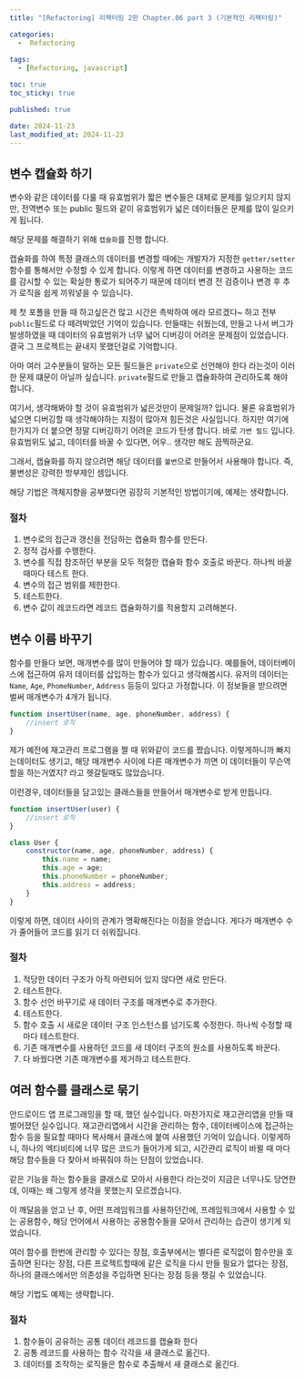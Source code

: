 ```yaml
---
title: "[Refactoring] 리팩터링 2판 Chapter.06 part 3 (기본적인 리팩터링)"

categories:
  -  Refactoring
  
tags:
  - [Refactoring, javascript]

toc: true
toc_sticky: true

published: true

date: 2024-11-23
last_modified_at: 2024-11-23
---
```


## 변수 캡슐화 하기

변수와 같은 데이터를 다룰 때 유효범위가 짧은 변수들은 대체로 문제를 일으키지 않지만, 전역변수 또는 public 필드와 같이 유효범위가 넓은 데이터들은 문제를 많이 일으키게 됩니다.

해당 문제를 해결하기 위해 `캡슐화`를 진행 합니다.

캡슐화를 하여 특정 클래스의 데이터를 변경할 때에는 개발자가 지정한 `getter/setter` 함수를 통해서만 수정할 수 있게 합니다. 이렇게 하면 데이터를 변경하고 사용하는 코드를 감시할 수 있는 확실한 통로가 되어주기 때문에 데이터 변경 전 검증이나 변경 후 추가  로직을 쉽게 끼워넣을 수 있습니다.

제 첫 포폴을 만들 때 하고싶은건 많고 시간은 촉박하여 에라 모르겠다~ 하고 전부 `public`필드로 다 떼려박았던 기억이 있습니다. 만들때는 쉬웠는데, 만들고 나서 버그가 발생하였을 때 데이터의 유효범위가 너무 넓어 디버깅이 어려운 문제점이 있었습니다. 결국 그 프로젝트는 끝내지 못했던걸로 기억합니다. 

아마 여러 고수분들이 말하는 모든 필드들은 `private`으로 선언해야 한다 라는것이 이러한 문제 떄문이 아닐까 싶습니다. `private`필드로 만들고 캡슐화하여 관리하도록 해야 합니다.

여기서, 생각해봐야 할 것이 유효범위가 넓은것만이 문제일까? 입니다. 물론 유효범위가 넓으면 디버깅할 때 생각해야하는 지점이 많아져 힘든것은 사실입니다. 하지만 여기에 한가지가 더 붙으면 정말 디버깅하기 어려운 코드가 탄생 합니다. 바로 `가변 필드` 입니다. 유효범위도 넓고, 데이터를 바꿀 수 있다면, 어우.. 생각만 해도 끔찍하군요.

그래서, 캡슐화를 하지 않으려면 해당 데이터를 `불변`으로 만들어서 사용해야 합니다. 즉, 불변성은 강력한 방부제인 셈입니다.

해당 기법은 객체지향을 공부했다면 굉장히 기본적인 방법이기에, 예제는 생략합니다.

### 절차
1. 변수로의 접근과 갱신을 전담하는 캡슐화 함수를 만든다.
2. 정적 검사를 수행한다.
3. 변수를 직접 참조하던 부분을 모두 적절한 캡슐화 함수 호출로 바꾼다. 하나씩 바꿀 때마다 테스트 한다.
4. 변수의 접근 범위를 제한한다.
5. 테스트한다.
6. 변수 값이 레코드라면 레코드 캡슐화하기를 적용할지 고려해본다.

## 변수 이름 바꾸기

함수를 만들다 보면, 매개변수를 많이 만들어야 할 때가 있습니다. 예를들어, 데이터베이스에 접근하여 유저 데이터를 삽입하는 함수가 있다고 생각해봅시다. 유저의 데이터는 `Name`, `Age`, `PhomeNumber`, `Address` 등등이 있다고 가정합니다. 이 정보들을 받으려면 벌써 매개변수가 4개가 됩니다.

```javascript
function insertUser(name, age, phoneNumber, address) {
    //insert 로직
}
```

제가 예전에 재고관리 프로그램을 짤 때 위와같이 코드를 짰습니다. 이렇게하니까 빠지는데이터도 생기고, 해당 매개변수 사이에 다른 매개변수가 끼면 이 데이터들이 무슨역할을 하는거였지? 라고 헷갈릴때도 많았습니다.

이런경우, 데이터들을 담고있는 클래스들을 만들어서 매개변수로 받게 만듭니다.

```javascript
function insertUser(user) {
    //insert 로직
}

class User {
    constructor(name, age, phoneNumber, address) {
        this.name = name;
        this.age = age;
        this.phoneNumber = phoneNumber;
        this.address = address;
    }
}
```

이렇게 하면, 데이터 사이의 관계가 명확해진다는 이점을 얻습니다. 게다가 매개변수 수가 줄어들어 코드를 읽기 더 쉬워집니다.

### 절차
1. 적당한 데이터 구조가 아직 마련되어 있지 않다면 새로 만든다.
2. 테스트한다.
3. 함수 선언 바꾸기로 새 데이터 구조를 매개변수로 추가한다.
4. 테스트한다.
5. 함수 호출 시 새로운 데이터 구조 인스턴스를 넘기도록 수정한다. 하나씩 수정할 때마다 테스트한다.
6. 기존 매개변수를 사용하던 코드를 새 데이터 구조의 원소를 사용하도록 바꾼다.
7. 다 바꿨다면 기존 매개변수를 제거하고 테스트한다.

## 여러 함수를 클래스로 묶기

안드로이드 앱 프로그래밍을 할 때, 했던 실수입니다. 마찬가지로 재고관리앱을 만들 때 벌어졌던 실수입니다. 재고관리앱에서 시간을 관리하는 함수, 데이터베이스에 접근하는 함수 등을 필요할 때마다 복사해서 클래스에 붙여 사용했던 기억이 있습니다. 이렇게하니, 하나의 엑티비티에 너무 많은 코드가 들어가게 되고, 시간관리 로직이 바뀔 때 마다 해당 함수들을 다 찾아서 바꿔줘야 하는 단점이 있었습니다.

같은 기능을 하는 함수들을 클래스로 모아서 사용한다 라는것이 지금은 너무나도 당연한데, 이때는 왜 그렇게 생각을 못했는지 모르겠습니다. 

이 깨달음을 얻고 난 후, 어떤 프레임워크를 사용하던간에, 프레임워크에서 사용할 수 있는 공용함수, 해당 언어에서 사용하는 공용함수들을 모아서 관리하는 습관이 생기게 되었습니다.

여러 함수를 한번에 관리할 수 있다는 장점, 호출부에서는 별다른 로직없이 함수만을 호출하면 된다는 장점, 다른 프로젝트할때에 같은 로직을 다시 만들 필요가 없다는 장점, 하나의 클래스에서만 의존성을 주입하면 된다는 장점 등을 챙길 수 있었습니다.

해당 기법도 예제는 생략합니다.

### 절차
1. 함수들이 공유하는 공통 데이터 레코드를 캡슐화 한다
2. 공통 레코드를 사용하는 함수 각각을 새 클래스로 옮긴다.
3. 데이터를 조작하는 로직들은 함수로 추출해서 새 클래스로 옮긴다.